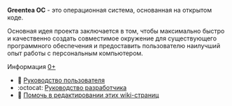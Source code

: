 **Greentea ОС** - это операционная система, основанная на открытом коде.

Основная идея проекта заключается в том, чтобы максимально быстро и качественно создать совместимое окружение для существующего программного обеспечения и предоставить пользователю наилучший опыт работы с персональным компьютером.

Информация [0+](https://ru.wikipedia.org/wiki/%D0%92%D0%BE%D0%B7%D1%80%D0%B0%D1%81%D1%82%D0%BD%D0%B0%D1%8F_%D0%BA%D0%BB%D0%B0%D1%81%D1%81%D0%B8%D1%84%D0%B8%D0%BA%D0%B0%D1%86%D0%B8%D1%8F_%D0%B8%D0%BD%D1%84%D0%BE%D1%80%D0%BC%D0%B0%D1%86%D0%B8%D0%BE%D0%BD%D0%BD%D0%BE%D0%B9_%D0%BF%D1%80%D0%BE%D0%B4%D1%83%D0%BA%D1%86%D0%B8%D0%B8_%D0%B2_%D0%A0%D0%BE%D1%81%D1%81%D0%B8%D0%B8)

* :busts_in_silhouette: [Руководство пользователя](User-Guide/README.md)
* :octocat: [Руководство разработчика](Developer-Guide/README.md)
* :book: [Помочь в редактировании этих wiki-страниц](https://github.com/GreenteaOS/Greentea/tree/master/russian)
